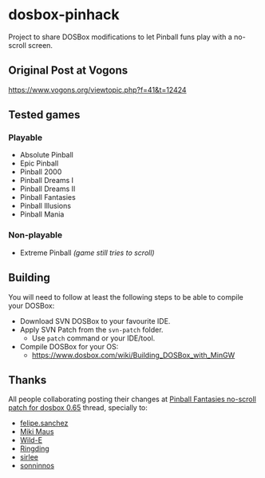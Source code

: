 # dosbox-pinhack

Project to share DOSBox modifications to let Pinball funs play with a no-scroll screen.

## Original Post at Vogons

https://www.vogons.org/viewtopic.php?f=41&t=12424 

## Tested games
### Playable

  - Absolute Pinball
  - Epic Pinball
  - Pinball 2000
  - Pinball Dreams I
  - Pinball Dreams II
  - Pinball Fantasies
  - Pinball Illusions
  - Pinball Mania

### Non-playable
  - Extreme Pinball *(game still tries to scroll)*

## Building

You will need to follow at least the following steps to be able to compile your DOSBox:

* Download SVN DOSBox to your favourite IDE.
* Apply SVN Patch from the `svn-patch` folder.
    * Use `patch` command or your IDE/tool.
* Compile DOSBox for your OS:
    * https://www.dosbox.com/wiki/Building_DOSBox_with_MinGW

## Thanks

All people collaborating posting their changes at [Pinball Fantasies no-scroll patch for dosbox 0.65](https://www.vogons.org/viewtopic.php?f=41&t=12424) thread, specially to:

* [felipe.sanchez](https://www.vogons.org/memberlist.php?mode=viewprofile&u=8885)
* [Miki Maus](https://www.vogons.org/memberlist.php?mode=viewprofile&u=4502)
* [Wild-E](https://www.vogons.org/memberlist.php?mode=viewprofile&u=7107)
* [Ringding](https://www.vogons.org/memberlist.php?mode=viewprofile&u=32540)
* [sirlee](https://www.vogons.org/memberlist.php?mode=viewprofile&u=9724)
* [sonninnos](https://www.vogons.org/memberlist.php?mode=viewprofile&u=39537)